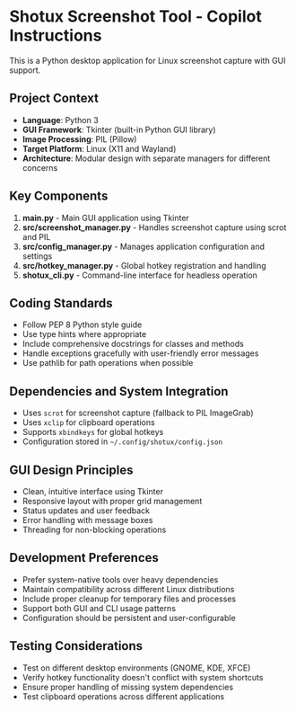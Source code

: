 <!-- Use this file to provide workspace-specific custom instructions to Copilot. For more details, visit https://code.visualstudio.com/docs/copilot/copilot-customization#_use-a-githubcopilotinstructionsmd-file -->

# Shotux Screenshot Tool - Copilot Instructions

This is a Python desktop application for Linux screenshot capture with GUI support.

## Project Context
- **Language**: Python 3
- **GUI Framework**: Tkinter (built-in Python GUI library)
- **Image Processing**: PIL (Pillow)
- **Target Platform**: Linux (X11 and Wayland)
- **Architecture**: Modular design with separate managers for different concerns

## Key Components
1. **main.py** - Main GUI application using Tkinter
2. **src/screenshot_manager.py** - Handles screenshot capture using scrot and PIL
3. **src/config_manager.py** - Manages application configuration and settings
4. **src/hotkey_manager.py** - Global hotkey registration and handling
5. **shotux_cli.py** - Command-line interface for headless operation

## Coding Standards
- Follow PEP 8 Python style guide
- Use type hints where appropriate
- Include comprehensive docstrings for classes and methods
- Handle exceptions gracefully with user-friendly error messages
- Use pathlib for path operations when possible

## Dependencies and System Integration
- Uses `scrot` for screenshot capture (fallback to PIL ImageGrab)
- Uses `xclip` for clipboard operations
- Supports `xbindkeys` for global hotkeys
- Configuration stored in `~/.config/shotux/config.json`

## GUI Design Principles
- Clean, intuitive interface using Tkinter
- Responsive layout with proper grid management
- Status updates and user feedback
- Error handling with message boxes
- Threading for non-blocking operations

## Development Preferences
- Prefer system-native tools over heavy dependencies  
- Maintain compatibility across different Linux distributions
- Include proper cleanup for temporary files and processes
- Support both GUI and CLI usage patterns
- Configuration should be persistent and user-configurable

## Testing Considerations
- Test on different desktop environments (GNOME, KDE, XFCE)
- Verify hotkey functionality doesn't conflict with system shortcuts
- Ensure proper handling of missing system dependencies
- Test clipboard operations across different applications
